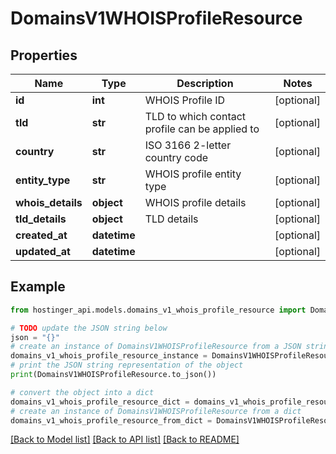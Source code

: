 # DomainsV1WHOISProfileResource


## Properties

Name | Type | Description | Notes
------------ | ------------- | ------------- | -------------
**id** | **int** | WHOIS Profile ID | [optional] 
**tld** | **str** | TLD to which contact profile can be applied to | [optional] 
**country** | **str** | ISO 3166 2-letter country code | [optional] 
**entity_type** | **str** | WHOIS profile entity type | [optional] 
**whois_details** | **object** | WHOIS profile details | [optional] 
**tld_details** | **object** | TLD details | [optional] 
**created_at** | **datetime** |  | [optional] 
**updated_at** | **datetime** |  | [optional] 

## Example

```python
from hostinger_api.models.domains_v1_whois_profile_resource import DomainsV1WHOISProfileResource

# TODO update the JSON string below
json = "{}"
# create an instance of DomainsV1WHOISProfileResource from a JSON string
domains_v1_whois_profile_resource_instance = DomainsV1WHOISProfileResource.from_json(json)
# print the JSON string representation of the object
print(DomainsV1WHOISProfileResource.to_json())

# convert the object into a dict
domains_v1_whois_profile_resource_dict = domains_v1_whois_profile_resource_instance.to_dict()
# create an instance of DomainsV1WHOISProfileResource from a dict
domains_v1_whois_profile_resource_from_dict = DomainsV1WHOISProfileResource.from_dict(domains_v1_whois_profile_resource_dict)
```
[[Back to Model list]](../README.md#documentation-for-models) [[Back to API list]](../README.md#documentation-for-api-endpoints) [[Back to README]](../README.md)


